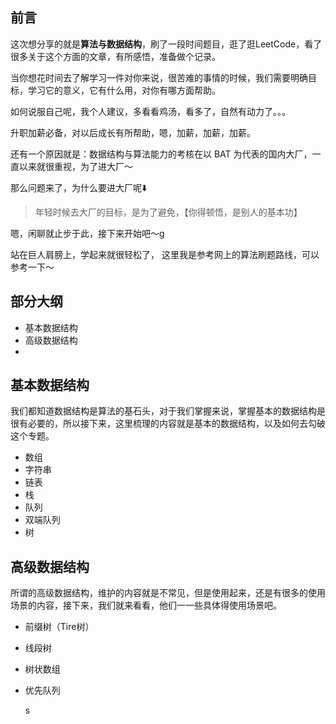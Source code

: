 

## 前言



这次想分享的就是**算法与数据结构**，刷了一段时间题目，逛了逛LeetCode，看了很多关于这个方面的文章，有所感悟，准备做个记录。



当你想花时间去了解学习一件对你来说，很苦难的事情的时候，我们需要明确目标，学习它的意义，它有什么用，对你有哪方面帮助。



如何说服自己呢，我个人建议，多看看鸡汤，看多了，自然有动力了。。。

升职加薪必备，对以后成长有所帮助，嗯，加薪，加薪，加薪。

还有一个原因就是：数据结构与算法能力的考核在以 BAT 为代表的国内大厂，一直以来就很重视，为了进大厂～



那么问题来了，为什么要进大厂呢⬇️

> 年轻时候去大厂的目标，是为了避免，【你得顿悟，是别人的基本功】



嗯，闲聊就止步于此，接下来开始吧～g





站在巨人肩膀上，学起来就很轻松了， 这里我是参考网上的算法刷题路线，可以参考一下～







## 部分大纲



- 基本数据结构
- 高级数据结构
- 











## 基本数据结构

我们都知道数据结构是算法的基石头，对于我们掌握来说，掌握基本的数据结构是很有必要的，所以接下来，这里梳理的内容就是基本的数据结构，以及如何去勾破这个专题。



- 数组
- 字符串
- 链表
- 栈
- 队列
- 双端队列
- 树





## 高级数据结构

所谓的高级数据结构，维护的内容就是不常见，但是使用起来，还是有很多的使用场景的内容，接下来，我们就来看看，他们一一些具体得使用场景吧。





- 前缀树（Tire树）
- 线段树
- 树状数组
- 优先队列



  s